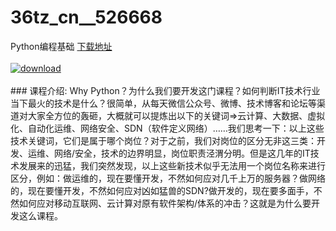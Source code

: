 # 36tz_cn__526668
Python编程基础
[下载地址](http://www.36tz.cn/article/526668 "下载地址")
<br/></br>[![download](http://36tz.cn/muke_img/2019_08_1-106-300x273.png "下载地址")](http://www.36tz.cn/article/526668 "下载地址")
<br/></br>### 课程介绍:
Why Python？为什么我们要开发这门课程？如何判断IT技术行业当下最火的技术是什么？很简单，从每天微信公众号、微博、技术博客和论坛等渠道对大家全方位的轰砸，大概就可以提炼出以下的关键词=>云计算、大数据、虚拟化、自动化运维、网络安全、SDN（软件定义网络）……我们思考一下：以上这些技术关键词，它们是属于哪个岗位？对于之前，我们对岗位的区分无非这三类：开发、运维、网络/安全，技术的边界明显，岗位职责泾渭分明。但是这几年的IT技术发展来的迅猛，我们突然发现，以上这些新技术似乎无法用一个岗位名称来进行区分，例如：做运维的，现在要懂开发，不然如何应对几千上万的服务器？做网络的，现在要懂开发，不然如何应对凶如猛兽的SDN?做开发的，现在要多面手，不然如何应对移动互联网、云计算对原有软件架构/体系的冲击？这就是为什么要开发这么课程。



